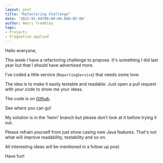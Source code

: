 ```yaml
---
layout: post 
title: "Refactoring Challenge"
date: '2021-01-04T00:00:00.000-05:00' 
author: Henri Tremblay 
tags:
- Projects
- Pragmatism applied
---
```


Hello everyone,

This week I have a refactoring challenge to propose.
It's something I did last year but that I should have advertised more.

I’ve coded a little service (`ReportingService`) that needs some love.

The idea is to make it easily testable and readable. 
Just open a pull request with your code to show me your ideas.

The code is on [Github](https://github.com/henri-tremblay/refactoring).

See where you can go!

My solution is in the ‘henri’ branch but please don’t look at it before trying it out.

Please refrain yourself from just show casing new Java features.
That's not what will improve readability, testability and so on.

All interesting ideas will be mentioned in a follow up post.

Have fun!

